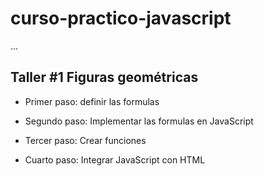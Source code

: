 # curso-practico-javascript

...

## Taller #1 Figuras geométricas

- Primer paso: definir las formulas

- Segundo paso: Implementar las formulas en JavaScript

- Tercer paso: Crear funciones

- Cuarto paso: Integrar JavaScript con HTML